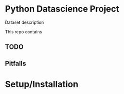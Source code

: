 # Python Datascience Project

Dataset description

This repo contains


## TODO

## Pitfalls

# Setup/Installation

